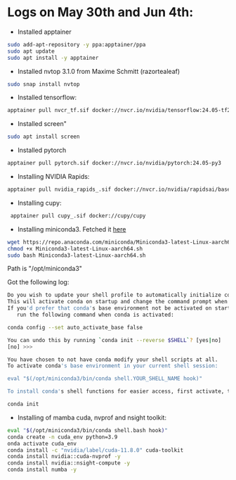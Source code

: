 Logs on May 30th and Jun 4th:
==============================

* Installed apptainer
```bash
sudo add-apt-repository -y ppa:apptainer/ppa
sudo apt update
sudo apt install -y apptainer
```
  
* Installed nvtop 3.1.0 from Maxime Schmitt (razortealeaf)

```bash
sudo snap install nvtop
```
* Installed tensorflow:
```bash
apptainer pull nvcr_tf.sif docker://nvcr.io/nvidia/tensorflow:24.05-tf2-py3-igpu
```
* Installed screen"
```bash
sudo apt install screen
```

* Installed pytorch
```bash
apptainer pull pytorch.sif docker://nvcr.io/nvidia/pytorch:24.05-py3
```

* Installing NVIDIA Rapids:

```bash
apptainer pull nvidia_rapids_.sif docker://nvcr.io/nvidia/rapidsai/base:24.04-cuda12.2-py3.11
```

* Installing cupy:
```bash
 apptainer pull cupy_.sif docker://cupy/cupy
```

* Installing miniconda3. Fetched it [here](https://docs.anaconda.com/free/miniconda/)
```bash
wget https://repo.anaconda.com/miniconda/Miniconda3-latest-Linux-aarch64.sh
chmod +x Miniconda3-latest-Linux-aarch64.sh
sudo bash Miniconda3-latest-Linux-aarch64.sh
```

Path is "/opt/miniconda3"

Got the following log:


```bash
Do you wish to update your shell profile to automatically initialize conda?
This will activate conda on startup and change the command prompt when activated.
If you'd prefer that conda's base environment not be activated on startup,
   run the following command when conda is activated:

conda config --set auto_activate_base false

You can undo this by running `conda init --reverse $SHELL`? [yes|no]
[no] >>> 

You have chosen to not have conda modify your shell scripts at all.
To activate conda's base environment in your current shell session:

eval "$(/opt/miniconda3/bin/conda shell.YOUR_SHELL_NAME hook)" 

To install conda's shell functions for easier access, first activate, then:

conda init
```

* Installing of mamba cuda, nvprof and nsight toolkit:

```bash
eval "$(/opt/miniconda3/bin/conda shell.bash hook)"
conda create -n cuda_env python=3.9
onda activate cuda_env
conda install -c "nvidia/label/cuda-11.8.0" cuda-toolkit
conda install nvidia::cuda-nvprof -y
conda install nvidia::nsight-compute -y
conda install numba -y
```
